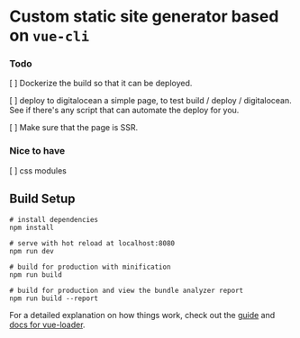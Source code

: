 # Custom static site generator based on `vue-cli`

### Todo
[ ] Dockerize the build so that it can be deployed.

[ ] deploy to digitalocean a simple page, to test build / deploy / digitalocean. See if there's any script that can automate the deploy for you.

[ ] Make sure that the page is SSR.

### Nice to have
[ ] css modules



## Build Setup

```
# install dependencies
npm install

# serve with hot reload at localhost:8080
npm run dev

# build for production with minification
npm run build

# build for production and view the bundle analyzer report
npm run build --report
```

For a detailed explanation on how things work, check out the [guide](http://vuejs-templates.github.io/webpack/) and [docs for vue-loader](http://vuejs.github.io/vue-loader).
